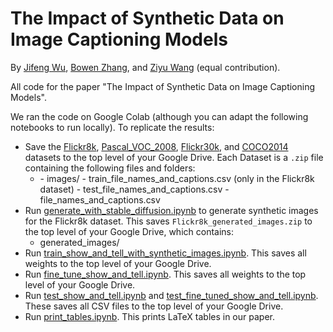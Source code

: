 # The Impact of Synthetic Data on Image Captioning Models

By [Jifeng Wu](https://github.com/abbaswu), [Bowen Zhang](https://github.com/AllianceDoge), and [Ziyu Wang](https://github.com/wzy236) (equal contribution).

All code for the paper "The Impact of Synthetic Data on Image Captioning Models".

We ran the code on Google Colab (although you can adapt the following notebooks to run locally). To replicate the results:

- Save the [Flickr8k](https://drive.google.com/file/d/1m480o1akbeJ6HYN9U9BBZUrrLw7TKKVQ/view?usp=sharing), [Pascal_VOC_2008](https://drive.google.com/file/d/1ZhUMgceAxpX-lb-0AcVhqXpVuQCRJbJ9/view?usp=sharing), [Flickr30k](https://drive.google.com/file/d/1JUrk-cHHXRzaVaFMX_hDN_Fg-c4Ajf6x/view?usp=sharing), and [COCO2014](https://drive.google.com/file/d/1rjLvp3YwSyeVp_9_GGGUWFRlbvhp3fHX/view?usp=sharing) datasets to the top level of your Google Drive. Each Dataset is a `.zip` file containing the following files and folders:
    - <name of the dataset>
        - images/
        - train_file_names_and_captions.csv (only in the Flickr8k dataset)
        - test_file_names_and_captions.csv
        - file_names_and_captions.csv
- Run [generate_with_stable_diffusion.ipynb](https://colab.research.google.com/drive/1hx8qLCvTAgtRfii48IawUjmYOwgwTtX9?usp=sharing) to generate synthetic images for the Flickr8k dataset. This saves `Flickr8k_generated_images.zip` to the top level of your Google Drive, which contains:
    - generated_images/
- Run [train_show_and_tell_with_synthetic_images.ipynb](https://colab.research.google.com/drive/105UpEKbdQ3WXXuKbZ4RDVauouIqiN-mY?usp=sharing). This saves all weights to the top level of your Google Drive.
- Run [fine_tune_show_and_tell.ipynb](https://colab.research.google.com/drive/1-p5GIYf6Z8XGHefAtGNCL2DUT7ohkK4a?usp=sharing). This saves all weights to the top level of your Google Drive.
- Run [test_show_and_tell.ipynb](https://colab.research.google.com/drive/1PZmLDJV_vi14AaJJkinxvwjIpPMc6glS?usp=sharing) and [test_fine_tuned_show_and_tell.ipynb](https://colab.research.google.com/drive/1ZQ2bOqaCEBRUpwJTEQy3IpG9f0UDQ7lP?usp=sharing). These saves all CSV files to the top level of your Google Drive.
- Run [print_tables.ipynb](https://colab.research.google.com/drive/1BlA4D5uXhm_L8_lNoDydX80nGIaDPWVS?usp=sharing). This prints LaTeX tables in our paper.
